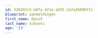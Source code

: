 ```yaml
---
id: 526d43c5-b8fa-421e-a555-2a7a2b090711
blueprint: aanmeldingen
first_name: David
last_name: Schoots
age: '23'
---
```

